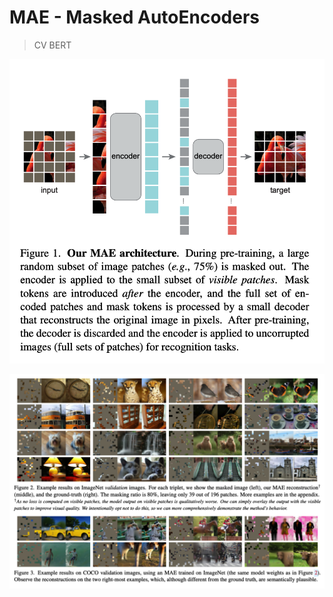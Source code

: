 MAE - **M**asked **A**uto**E**ncoders
===

> CV BERT

![mae-architecture](imgs/mae-architecture.png)

![example-results](imgs/mae-example-results.png)

